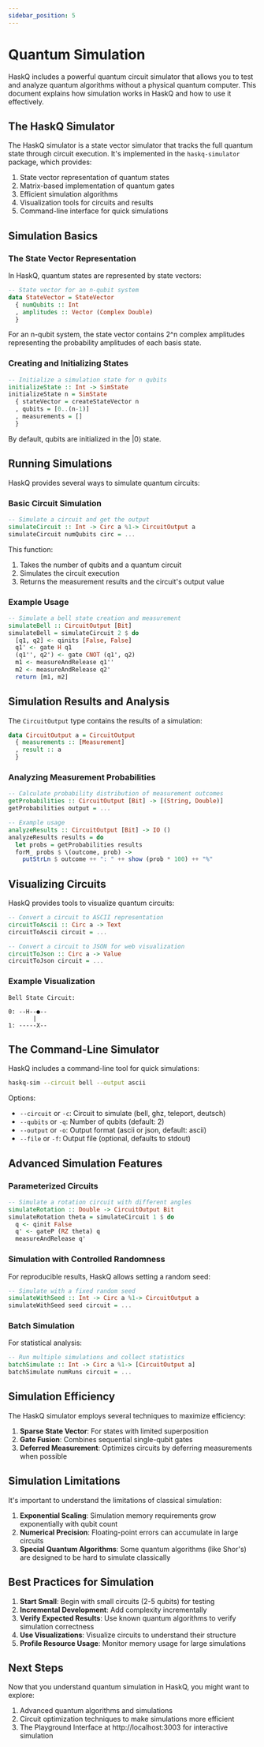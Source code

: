```yaml
---
sidebar_position: 5
---
```


# Quantum Simulation

HaskQ includes a powerful quantum circuit simulator that allows you to test and analyze quantum algorithms without a physical quantum computer. This document explains how simulation works in HaskQ and how to use it effectively.

## The HaskQ Simulator

The HaskQ simulator is a state vector simulator that tracks the full quantum state through circuit execution. It's implemented in the `haskq-simulator` package, which provides:

1. State vector representation of quantum states
2. Matrix-based implementation of quantum gates
3. Efficient simulation algorithms
4. Visualization tools for circuits and results
5. Command-line interface for quick simulations

## Simulation Basics

### The State Vector Representation

In HaskQ, quantum states are represented by state vectors:

```haskell
-- State vector for an n-qubit system
data StateVector = StateVector
  { numQubits :: Int
  , amplitudes :: Vector (Complex Double)
  }
```

For an n-qubit system, the state vector contains 2^n complex amplitudes representing the probability amplitudes of each basis state.

### Creating and Initializing States

```haskell
-- Initialize a simulation state for n qubits
initializeState :: Int -> SimState
initializeState n = SimState
  { stateVector = createStateVector n
  , qubits = [0..(n-1)]
  , measurements = []
  }
```

By default, qubits are initialized in the |0⟩ state.

## Running Simulations

HaskQ provides several ways to simulate quantum circuits:

### Basic Circuit Simulation

```haskell
-- Simulate a circuit and get the output
simulateCircuit :: Int -> Circ a %1-> CircuitOutput a
simulateCircuit numQubits circ = ...
```

This function:
1. Takes the number of qubits and a quantum circuit
2. Simulates the circuit execution
3. Returns the measurement results and the circuit's output value

### Example Usage

```haskell
-- Simulate a bell state creation and measurement
simulateBell :: CircuitOutput [Bit]
simulateBell = simulateCircuit 2 $ do
  [q1, q2] <- qinits [False, False]
  q1' <- gate H q1
  (q1'', q2') <- gate CNOT (q1', q2)
  m1 <- measureAndRelease q1''
  m2 <- measureAndRelease q2'
  return [m1, m2]
```

## Simulation Results and Analysis

The `CircuitOutput` type contains the results of a simulation:

```haskell
data CircuitOutput a = CircuitOutput
  { measurements :: [Measurement]
  , result :: a
  }
```

### Analyzing Measurement Probabilities

```haskell
-- Calculate probability distribution of measurement outcomes
getProbabilities :: CircuitOutput [Bit] -> [(String, Double)]
getProbabilities output = ...

-- Example usage
analyzeResults :: CircuitOutput [Bit] -> IO ()
analyzeResults results = do
  let probs = getProbabilities results
  forM_ probs $ \(outcome, prob) ->
    putStrLn $ outcome ++ ": " ++ show (prob * 100) ++ "%"
```

## Visualizing Circuits

HaskQ provides tools to visualize quantum circuits:

```haskell
-- Convert a circuit to ASCII representation
circuitToAscii :: Circ a -> Text
circuitToAscii circuit = ...

-- Convert a circuit to JSON for web visualization
circuitToJson :: Circ a -> Value
circuitToJson circuit = ...
```

### Example Visualization

```
Bell State Circuit:

0: --H--●--
       |
1: -----X--
```

## The Command-Line Simulator

HaskQ includes a command-line tool for quick simulations:

```bash
haskq-sim --circuit bell --output ascii
```

Options:
- `--circuit` or `-c`: Circuit to simulate (bell, ghz, teleport, deutsch)
- `--qubits` or `-q`: Number of qubits (default: 2)
- `--output` or `-o`: Output format (ascii or json, default: ascii)
- `--file` or `-f`: Output file (optional, defaults to stdout)

## Advanced Simulation Features

### Parameterized Circuits

```haskell
-- Simulate a rotation circuit with different angles
simulateRotation :: Double -> CircuitOutput Bit
simulateRotation theta = simulateCircuit 1 $ do
  q <- qinit False
  q' <- gateP (RZ theta) q
  measureAndRelease q'
```

### Simulation with Controlled Randomness

For reproducible results, HaskQ allows setting a random seed:

```haskell
-- Simulate with a fixed random seed
simulateWithSeed :: Int -> Circ a %1-> CircuitOutput a
simulateWithSeed seed circuit = ...
```

### Batch Simulation

For statistical analysis:

```haskell
-- Run multiple simulations and collect statistics
batchSimulate :: Int -> Circ a %1-> [CircuitOutput a]
batchSimulate numRuns circuit = ...
```

## Simulation Efficiency

The HaskQ simulator employs several techniques to maximize efficiency:

1. **Sparse State Vector**: For states with limited superposition
2. **Gate Fusion**: Combines sequential single-qubit gates
3. **Deferred Measurement**: Optimizes circuits by deferring measurements when possible

## Simulation Limitations

It's important to understand the limitations of classical simulation:

1. **Exponential Scaling**: Simulation memory requirements grow exponentially with qubit count
2. **Numerical Precision**: Floating-point errors can accumulate in large circuits
3. **Special Quantum Algorithms**: Some quantum algorithms (like Shor's) are designed to be hard to simulate classically

## Best Practices for Simulation

1. **Start Small**: Begin with small circuits (2-5 qubits) for testing
2. **Incremental Development**: Add complexity incrementally
3. **Verify Expected Results**: Use known quantum algorithms to verify simulation correctness
4. **Use Visualizations**: Visualize circuits to understand their structure
5. **Profile Resource Usage**: Monitor memory usage for large simulations

## Next Steps

Now that you understand quantum simulation in HaskQ, you might want to explore:

1. Advanced quantum algorithms and simulations
2. Circuit optimization techniques to make simulations more efficient
3. The Playground Interface at http://localhost:3003 for interactive simulation 